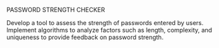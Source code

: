 PASSWORD STRENGTH CHECKER





Develop a tool to assess the strength of passwords entered by users. Implement
algorithms to analyze factors such as length, complexity, and uniqueness to provide
feedback on password strength.
